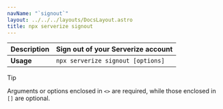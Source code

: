 ```yaml
---
navName: "`signout`"
layout: ../../../layouts/DocsLayout.astro
title: npx serverize signout
---
```



| **Description** | Sign out of your Serverize account |
|------------------|----------------------------------|
| **Usage**        | `npx serverize signout [options]` |

    
> [!TIP]
> Arguments or options enclosed in `<>` are required, while those enclosed in `[]` are optional.